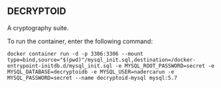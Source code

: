 ## DECRYPTOID

A cryptography suite.

To run the container, enter the following command:

`docker container run -d -p 3306:3306 --mount type=bind,source="$(pwd)"/mysql_init.sql,destination=/docker-entrypoint-initdb.d/mysql_init.sql -e MYSQL_ROOT_PASSWORD=secret -e MYSQL_DATABASE=decryptoidb -e MYSQL_USER=nadercarun -e MYSQL_PASSWORD=secret --name decryptoid-mysql mysql:5.7`
